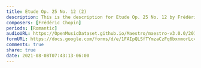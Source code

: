 ```yaml
---
title: Etude Op. 25 No. 12 (2)
description: This is the description for Etude Op. 25 No. 12 by Frédéric Chopin
composers: [Frédéric Chopin]
periods: [Romantic]
audioURL: https://OpenMusicDataset.github.io/Maestro/maestro-v3.0.0/2015/MIDI-Unprocessed_R1_D2-13-20_mid--AUDIO-from_mp3_14_R1_2015_wav--4.midi
formURL: https://docs.google.com/forms/d/e/1FAIpQLSfTYmzaCzFq6bxnmorLc43XiZ7AtEIU4V9x6bS7uNBmesNCQA/viewform
comments: true
share: true
date: 2021-08-08T07:43:13-06:00
---
```

